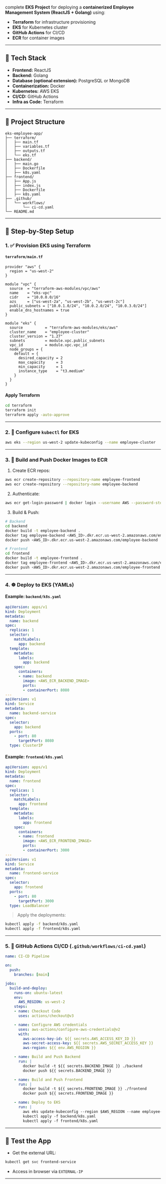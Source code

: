 complete **EKS Project** for deploying a **containerized Employee Management System (ReactJS + Golang)** using:

* **Terraform** for infrastructure provisioning
* **EKS** for Kubernetes cluster
* **GitHub Actions** for CI/CD
* **ECR** for container images

---

## 🔧 Tech Stack

* **Frontend:** ReactJS
* **Backend:** Golang
* **Database (optional extension):** PostgreSQL or MongoDB
* **Containerization:** Docker
* **Kubernetes:** AWS EKS
* **CI/CD:** GitHub Actions
* **Infra as Code:** Terraform

---

## 📁 Project Structure

```
eks-employee-app/
├── terraform/
│   ├── main.tf
│   ├── variables.tf
│   ├── outputs.tf
│   └── eks.tf
├── backend/
│   ├── main.go
│   ├── Dockerfile
│   ├── k8s.yaml
├── frontend/
│   ├── App.js
│   ├── index.js
│   ├── Dockerfile
│   ├── k8s.yaml
├── .github/
│   └── workflows/
│       └── ci-cd.yaml
└── README.md
```

---

## 🧱 Step-by-Step Setup

### 1. ✅ Provision EKS using Terraform

#### `terraform/main.tf`

```hcl
provider "aws" {
  region = "us-west-2"
}

module "vpc" {
  source  = "terraform-aws-modules/vpc/aws"
  name    = "eks-vpc"
  cidr    = "10.0.0.0/16"
  azs     = ["us-west-2a", "us-west-2b", "us-west-2c"]
  public_subnets = ["10.0.1.0/24", "10.0.2.0/24", "10.0.3.0/24"]
  enable_dns_hostnames = true
}

module "eks" {
  source          = "terraform-aws-modules/eks/aws"
  cluster_name    = "employee-cluster"
  cluster_version = "1.27"
  subnets         = module.vpc.public_subnets
  vpc_id          = module.vpc.vpc_id
  node_groups = {
    default = {
      desired_capacity = 2
      max_capacity     = 3
      min_capacity     = 1
      instance_type    = "t3.medium"
    }
  }
}
```

#### Apply Terraform

```bash
cd terraform
terraform init
terraform apply -auto-approve
```

---

### 2. 🚀 Configure `kubectl` for EKS

```bash
aws eks --region us-west-2 update-kubeconfig --name employee-cluster
```

---

### 3. 🐳 Build and Push Docker Images to ECR

1. Create ECR repos:

```bash
aws ecr create-repository --repository-name employee-frontend
aws ecr create-repository --repository-name employee-backend
```

2. Authenticate:

```bash
aws ecr get-login-password | docker login --username AWS --password-stdin <your_aws_account_id>.dkr.ecr.us-west-2.amazonaws.com
```

3. Build & Push:

```bash
# Backend
cd backend
docker build -t employee-backend .
docker tag employee-backend <AWS_ID>.dkr.ecr.us-west-2.amazonaws.com/employee-backend
docker push <AWS_ID>.dkr.ecr.us-west-2.amazonaws.com/employee-backend

# Frontend
cd frontend
docker build -t employee-frontend .
docker tag employee-frontend <AWS_ID>.dkr.ecr.us-west-2.amazonaws.com/employee-frontend
docker push <AWS_ID>.dkr.ecr.us-west-2.amazonaws.com/employee-frontend
```

---

### 4. ☸️ Deploy to EKS (YAMLs)

#### Example: `backend/k8s.yaml`

```yaml
apiVersion: apps/v1
kind: Deployment
metadata:
  name: backend
spec:
  replicas: 1
  selector:
    matchLabels:
      app: backend
  template:
    metadata:
      labels:
        app: backend
    spec:
      containers:
      - name: backend
        image: <AWS_ECR_BACKEND_IMAGE>
        ports:
        - containerPort: 8080
---
apiVersion: v1
kind: Service
metadata:
  name: backend-service
spec:
  selector:
    app: backend
  ports:
    - port: 80
      targetPort: 8080
  type: ClusterIP
```

#### Example: `frontend/k8s.yaml`

```yaml
apiVersion: apps/v1
kind: Deployment
metadata:
  name: frontend
spec:
  replicas: 1
  selector:
    matchLabels:
      app: frontend
  template:
    metadata:
      labels:
        app: frontend
    spec:
      containers:
      - name: frontend
        image: <AWS_ECR_FRONTEND_IMAGE>
        ports:
        - containerPort: 3000
---
apiVersion: v1
kind: Service
metadata:
  name: frontend-service
spec:
  selector:
    app: frontend
  ports:
    - port: 80
      targetPort: 3000
  type: LoadBalancer
```

> Apply the deployments:

```bash
kubectl apply -f backend/k8s.yaml
kubectl apply -f frontend/k8s.yaml
```

---

### 5. 🔁 GitHub Actions CI/CD (`.github/workflows/ci-cd.yaml`)

```yaml
name: CI-CD Pipeline

on:
  push:
    branches: [main]

jobs:
  build-and-deploy:
    runs-on: ubuntu-latest
    env:
      AWS_REGION: us-west-2
    steps:
    - name: Checkout Code
      uses: actions/checkout@v3

    - name: Configure AWS credentials
      uses: aws-actions/configure-aws-credentials@v2
      with:
        aws-access-key-id: ${{ secrets.AWS_ACCESS_KEY_ID }}
        aws-secret-access-key: ${{ secrets.AWS_SECRET_ACCESS_KEY }}
        aws-region: ${{ env.AWS_REGION }}

    - name: Build and Push Backend
      run: |
        docker build -t ${{ secrets.BACKEND_IMAGE }} ./backend
        docker push ${{ secrets.BACKEND_IMAGE }}

    - name: Build and Push Frontend
      run: |
        docker build -t ${{ secrets.FRONTEND_IMAGE }} ./frontend
        docker push ${{ secrets.FRONTEND_IMAGE }}

    - name: Deploy to EKS
      run: |
        aws eks update-kubeconfig --region $AWS_REGION --name employee-cluster
        kubectl apply -f backend/k8s.yaml
        kubectl apply -f frontend/k8s.yaml
```

---

## 🧪 Test the App

* Get the external URL:

```bash
kubectl get svc frontend-service
```

* Access in browser via `EXTERNAL-IP`

---

